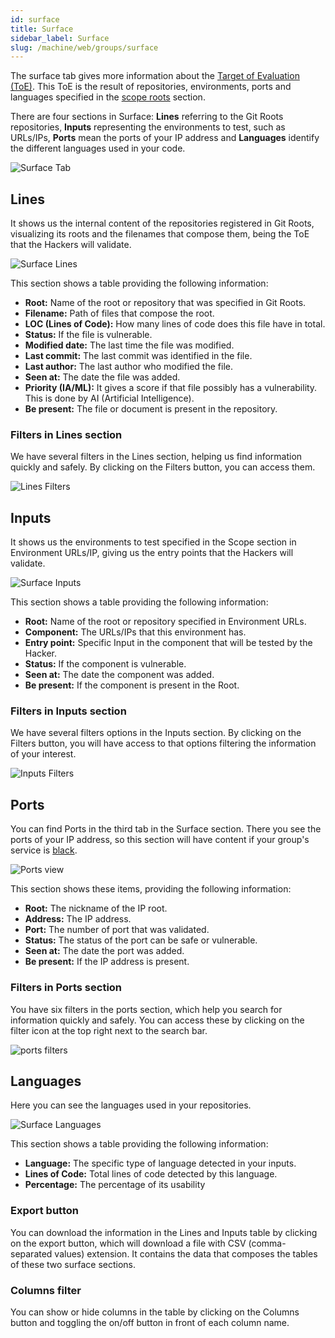 ```yaml
---
id: surface
title: Surface
sidebar_label: Surface
slug: /machine/web/groups/surface
---
```


The surface tab gives more information
about the
[Target of Evaluation (ToE)](/about/glossary/#toe).
This ToE is the result of repositories,
environments, ports and languages specified
in the
[scope roots](/machine/web/groups/scope)
section.

There are four sections in Surface:
**Lines** referring to the Git Roots
repositories,
**Inputs** representing
the environments to test,
such as URLs/IPs,
**Ports** mean the ports of your IP address
and **Languages** identify the different
languages used in your code.

![Surface Tab](https://res.cloudinary.com/fluid-attacks/image/upload/v1671705522/docs/web/groups/surface/surface_view.png)

## Lines

It shows us the internal content
of the repositories registered
in Git Roots,
visualizing its roots and the
filenames that compose them,
being the ToE that the
Hackers will validate.

![Surface Lines](https://res.cloudinary.com/fluid-attacks/image/upload/v1671705822/docs/web/groups/surface/surface_lines.png)

This section shows a table providing
the following information:

- **Root:**
  Name of the root or
  repository that was
  specified in Git Roots.
- **Filename:**
  Path of files that
  compose the root.
- **LOC (Lines of Code):**
  How many lines of code
  does this file have in total.
- **Status:**
  If the file is vulnerable.
- **Modified date:**
  The last time the
  file was modified.
- **Last commit:**
  The last commit was
  identified in the file.
- **Last author:**
  The last author who
  modified the file.
- **Seen at:**
  The date the
  file was added.
- **Priority (IA/ML):**
  It gives a score if
  that file possibly
  has a vulnerability.
  This is done by AI
  (Artificial Intelligence).
- **Be present:**
  The file or document
  is present in the
  repository.

### Filters in Lines section

We have several filters
in the Lines section,
helping us find information
quickly and safely.
By clicking on the
Filters button,
you can access them.

![Lines Filters](https://res.cloudinary.com/fluid-attacks/image/upload/v1668022808/docs/web/groups/surface/lines_filters.png)

## Inputs

It shows us the environments to
test specified in the Scope
section in Environment URLs/IP,
giving us the entry points that
the Hackers will validate.

![Surface Inputs](https://res.cloudinary.com/fluid-attacks/image/upload/v1671804633/docs/web/groups/surface/inputs_view.png)

This section shows a table
providing the following information:

- **Root:**
  Name of the root or
  repository specified
  in Environment URLs.
- **Component:**
  The URLs/IPs that this
  environment has.
- **Entry point:**
  Specific Input in the
  component that will be
  tested by the Hacker.
- **Status:**
  If the component is
  vulnerable.
- **Seen at:**
  The date the component
  was added.
- **Be present:**
  If the component
  is present in the Root.

### Filters in Inputs section

We have several filters options
in the Inputs section.
By clicking on the Filters button,
you will have access to that options
filtering the information of
your interest.

![Inputs Filters](https://res.cloudinary.com/fluid-attacks/image/upload/v1668023023/docs/web/groups/surface/inputs_filters.png)

## Ports

You can find Ports in the third tab
in the Surface section.
There you see the ports of your IP address,
so this section will have content if
your group's service is
[black](/about/glossary/#black-box).

![Ports view](https://res.cloudinary.com/fluid-attacks/image/upload/v1671706201/docs/web/groups/surface/ports.png)

This section shows these items,
providing the following information:

- **Root:**
  The nickname of the IP root.
- **Address:**
  The IP address.
- **Port:**
  The number of port that was validated.
- **Status:**
  The status of the port can be safe or vulnerable.
- **Seen at:**
  The date the port was added.
- **Be present:**
  If the IP address is present.

### Filters in Ports section

You have six filters in the ports section,
which help you search for information
quickly and safely.
You can access these by clicking on the
filter icon at the top right next to
the search bar.

![ports filters](https://res.cloudinary.com/fluid-attacks/image/upload/v1671707216/docs/web/groups/surface/ports_filters.png)

## Languages

Here you can see the
languages used in your repositories.

![Surface Languages](https://res.cloudinary.com/fluid-attacks/image/upload/v1671707420/docs/web/groups/surface/code_languajes.png)

This section shows a table
providing the following information:

- **Language:**
  The specific type of language
  detected in your inputs.
- **Lines of Code:**
  Total lines of code detected
  by this language.
- **Percentage:**
  The percentage of its usability

### Export button

You can download the information
in the Lines and Inputs table by
clicking on the export button,
which will download a file with
CSV (comma-separated values)
extension.
It contains the data that
composes the tables of these
two surface sections.

### Columns filter

You can show or hide columns
in the table by clicking on
the Columns button and toggling
the on/off button in front
of each column name.

